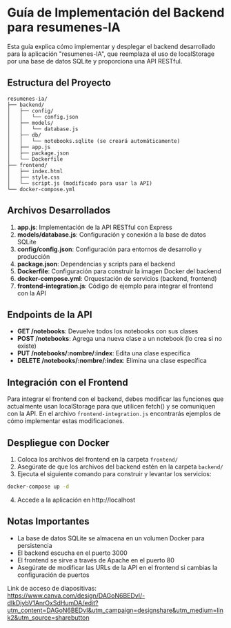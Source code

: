 # Guía de Implementación del Backend para resumenes-IA

Esta guía explica cómo implementar y desplegar el backend desarrollado para la aplicación "resumenes-IA", que reemplaza el uso de localStorage por una base de datos SQLite y proporciona una API RESTful.

## Estructura del Proyecto

```
resumenes-ia/
├── backend/
│   ├── config/
│   │   └── config.json
│   ├── models/
│   │   └── database.js
│   ├── db/
│   │   └── notebooks.sqlite (se creará automáticamente)
│   ├── app.js
│   ├── package.json
│   └── Dockerfile
├── frontend/
│   ├── index.html
│   ├── style.css
│   └── script.js (modificado para usar la API)
└── docker-compose.yml
```

## Archivos Desarrollados

1. **app.js**: Implementación de la API RESTful con Express
2. **models/database.js**: Configuración y conexión a la base de datos SQLite
3. **config/config.json**: Configuración para entornos de desarrollo y producción
4. **package.json**: Dependencias y scripts para el backend
5. **Dockerfile**: Configuración para construir la imagen Docker del backend
6. **docker-compose.yml**: Orquestación de servicios (backend, frontend)
7. **frontend-integration.js**: Código de ejemplo para integrar el frontend con la API

## Endpoints de la API

- **GET /notebooks**: Devuelve todos los notebooks con sus clases
- **POST /notebooks**: Agrega una nueva clase a un notebook (lo crea si no existe)
- **PUT /notebooks/:nombre/:index**: Edita una clase específica
- **DELETE /notebooks/:nombre/:index**: Elimina una clase específica

## Integración con el Frontend

Para integrar el frontend con el backend, debes modificar las funciones que actualmente usan localStorage para que utilicen fetch() y se comuniquen con la API. En el archivo `frontend-integration.js` encontrarás ejemplos de cómo implementar estas modificaciones.

## Despliegue con Docker

1. Coloca los archivos del frontend en la carpeta `frontend/`
2. Asegúrate de que los archivos del backend estén en la carpeta `backend/`
3. Ejecuta el siguiente comando para construir y levantar los servicios:

```bash
docker-compose up -d
```

4. Accede a la aplicación en http://localhost

## Notas Importantes

- La base de datos SQLite se almacena en un volumen Docker para persistencia
- El backend escucha en el puerto 3000
- El frontend se sirve a través de Apache en el puerto 80
- Asegúrate de modificar las URLs de la API en el frontend si cambias la configuración de puertos

Link de acceso de diapositivas: https://www.canva.com/design/DAGoN6BEDvI/-dIkDjybV1AnrOxSdHumDA/edit?utm_content=DAGoN6BEDvI&utm_campaign=designshare&utm_medium=link2&utm_source=sharebutton
